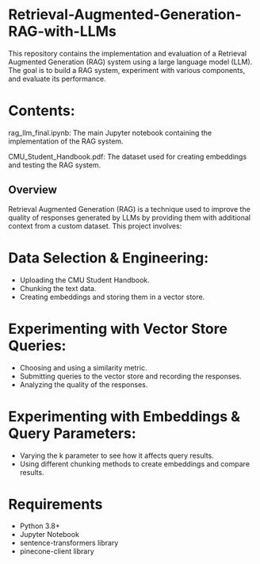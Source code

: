 # Retrieval-Augmented-Generation-RAG-with-LLMs

This repository contains the implementation and evaluation of a Retrieval Augmented Generation (RAG) system using a large language model (LLM). The goal is to build a RAG system, experiment with various components, and evaluate its performance.

# Contents:
rag_llm_final.ipynb: The main Jupyter notebook containing the implementation of the RAG system.

CMU_Student_Handbook.pdf: The dataset used for creating embeddings and testing the RAG system.


## Overview
Retrieval Augmented Generation (RAG) is a technique used to improve the quality of responses generated by LLMs by providing them with additional context from a custom dataset. This project involves:

# Data Selection & Engineering:
- Uploading the CMU Student Handbook.
- Chunking the text data.
- Creating embeddings and storing them in a vector store.

# Experimenting with Vector Store Queries:
- Choosing and using a similarity metric.
- Submitting queries to the vector store and recording the responses.
- Analyzing the quality of the responses.

# Experimenting with Embeddings & Query Parameters:
- Varying the k parameter to see how it affects query results.
- Using different chunking methods to create embeddings and compare results.

# Requirements
- Python 3.8+
- Jupyter Notebook
- sentence-transformers library
- pinecone-client library
